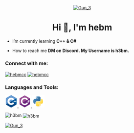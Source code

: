 <div style="text-align: center;"><a href="https://emoji.gg/emoji/5302-gun-3"><img src="https://cdn3.emoji.gg/emojis/5302-gun-3.gif" width="64px" height="64px" alt="Gun_3"></a></div>
<h1 align="center">Hi 👋, I'm hebm </h1>

- I’m currently learning **C++ & C#**

- How to reach me **DM on Discord. My Username is h3bm.**

<h3 align="left">Connect with me:</h3>
<p align="left">
<a href="https://twitter.com/hebmcc" target="blank"><img align="center" src="https://raw.githubusercontent.com/rahuldkjain/github-profile-readme-generator/master/src/images/icons/Social/twitter.svg" alt="hebmcc" height="30" width="40" /></a>
<a href="https://www.youtube.com/@hebmcc" target="blank"><img align="center" src="https://raw.githubusercontent.com/rahuldkjain/github-profile-readme-generator/master/src/images/icons/Social/youtube.svg" alt="hebmcc" height="30" width="40" /></a>
</p>

<h3 align="left">Languages and Tools:</h3>
<p align="left"> <a href="https://www.w3schools.com/cpp/" target="_blank" rel="noreferrer"> <img src="https://raw.githubusercontent.com/devicons/devicon/master/icons/cplusplus/cplusplus-original.svg" alt="cplusplus" width="40" height="40"/> </a> <a href="https://www.w3schools.com/cs/" target="_blank" rel="noreferrer"> <img src="https://raw.githubusercontent.com/devicons/devicon/master/icons/csharp/csharp-original.svg" alt="csharp" width="40" height="40"/> </a> <a href="https://www.python.org" target="_blank" rel="noreferrer"> <img src="https://raw.githubusercontent.com/devicons/devicon/master/icons/python/python-original.svg" alt="python" width="40" height="40"/> </a> </p>

<p><img align="left" src="https://github-readme-stats.vercel.app/api/top-langs?username=h3bm&show_icons=true&locale=en&layout=compact" alt="h3bm" /></p>

<p>&nbsp;<img align="center" src="https://github-readme-stats.vercel.app/api?username=h3bm&show_icons=true&locale=en" alt="h3bm" /></p>

<a href="https://emoji.gg/emoji/5302-gun-3"><img src="https://cdn3.emoji.gg/emojis/5302-gun-3.gif" width="64px" height="64px" alt="Gun_3"></a>
